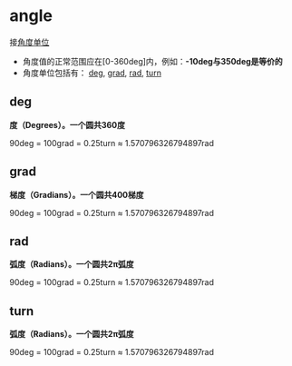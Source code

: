 # angle

<number> 接[角度单位](http://css.doyoe.com/values/angle/index.htm#angle-units)

- 角度值的正常范围应在[0-360deg]内，例如：**-10deg与350deg是等价的**
- 角度单位包括有： [deg](http://css.doyoe.com/values/angle/deg.htm), [grad](http://css.doyoe.com/values/angle/grad.htm), [rad](http://css.doyoe.com/values/angle/rad.htm), [turn](http://css.doyoe.com/values/angle/turn.htm)

## deg

**度（Degrees）。一个圆共360度**

90deg = 100grad = 0.25turn ≈ 1.570796326794897rad

## grad

**梯度（Gradians）。一个圆共400梯度**

90deg = 100grad = 0.25turn ≈ 1.570796326794897rad

## rad

**弧度（Radians）。一个圆共2π弧度**

90deg = 100grad = 0.25turn ≈ 1.570796326794897rad

## turn

**弧度（Radians）。一个圆共2π弧度**

90deg = 100grad = 0.25turn ≈ 1.570796326794897rad